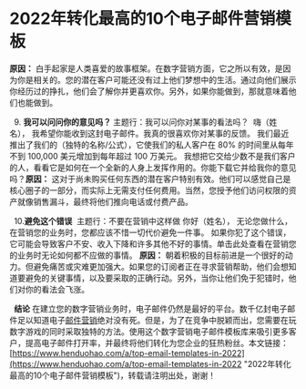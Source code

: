 # 2022年转化最高的10个电子邮件营销模板
**原因：**
​
白手起家是人类喜爱的故事框架。在数字营销方面，它之所以有效，是因为你是相关的。您的潜在客户可能还没有过上他们梦想中的生活。通过向他们展示你经历过的挣扎，他们会了解你并更喜欢你。另外，如果你能做到，那就意味着他们也能做到。
​

​
​
9. **我可以问问你的意见吗？**
​
主题行：我可以问你对某事的看法吗？
​
嗨（姓名），
​
我希望你能收到这封电子邮件。我真的很喜欢你对某事的反馈。
​
我们最近推出了我们的（独特的名称/公式），它使我们的私人客户在 80% 的时间里从每年不到 100,000 美元增加到每年超过 100 万美元。
​
我想把它交给少数不是我们客户的人，看看它是如何在一个全新的人身上发挥作用的。你能下载它并给我你的意见吗？
​
**原因：**
​
这对于尚未购买任何东西的潜在客户特别有效。他们可以感觉自己是核心圈子的一部分，而实际上无需支付任何费用。当然，您授予他们访问权限的资产就像销售漏斗，最终将他们推向电话或付费产品。
​

​
​
10.**避免这个错误**
​
主题行：不要在营销中这样做
​
你好（姓名），
​
无论您做什么，在营销您的业务时，您都应该不惜一切代价避免一件事。
​
如果你犯了这个错误，它可能会导致客户不安、收入下降和许多其他不好的事情。
​
单击此处查看在营销您的业务时无论如何都不应做的事情。
​
**原因：**
​
朝着积极的目标前进是一个很好的动力。但避免痛苦或灾难更加强大。如果您的订阅者正在寻求营销帮助，他们会想知道要避免的关键事情，以及要采取的正确行动。另外，当你让他们免于犯错时，他们对你的看法会飞涨。
​

​
​
**结论**
​
在建立您的数字营销业务时，电子邮件仍然是最好的平台。数千亿封电子邮件足以知道电子[邮件营销](https://www.henduohao.com/tag/email-marketing "EDM营销（Email Direct Marketing）也即：Email营销、电子邮件营销。EDM有多种用途，可以发送电子广告、产品信息、销售信息、市场调查、市场推广活动信息等。")绝对没有死。
​
但是，为了在竞争中脱颖而出，您需要在玩数字游戏的同时采取独特的方法。使用这个数字营销电子邮件模板库来吸引更多客户，提高电子邮件打开率，并最终将他们转化为您企业的狂热粉丝。
​
本文链接：[https://www.henduohao.com/a/top-email-templates-in-2022](https://www.henduohao.com/a/top-email-templates-in-2022 "2022年转化最高的10个电子邮件营销模板")，转载请注明出处，谢谢！